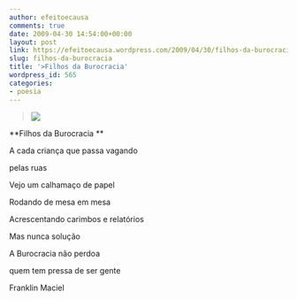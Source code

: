```yaml
---
author: efeitoecausa
comments: true
date: 2009-04-30 14:54:00+00:00
layout: post
link: https://efeitoecausa.wordpress.com/2009/04/30/filhos-da-burocracia/
slug: filhos-da-burocracia
title: '>Filhos da Burocracia'
wordpress_id: 565
categories:
- poesia
---
```


>[![](http://efeitoecausa.files.wordpress.com/2009/04/filhosdaburocracia.jpg?w=300)](http://efeitoecausa.files.wordpress.com/2009/04/filhosdaburocracia.jpg) 	 	 

**Filhos da Burocracia **


  


A cada criança que passa vagando

pelas ruas

Vejo um calhamaço de papel

Rodando de mesa em mesa

Acrescentando carimbos e relatórios

Mas nunca solução


  


A Burocracia não perdoa

quem tem pressa de ser gente


  


Franklin Maciel


  



  



  

  

